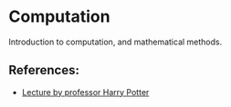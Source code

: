 # Computation

Introduction to computation, and mathematical methods.

## References:
- [Lecture by professor Harry Potter](https://www.youtube.com/watch?v=TOsMcgIK95k&list=PLbtzT1TYeoMjNOGEiaRmm_vMIwUAidnQz)
